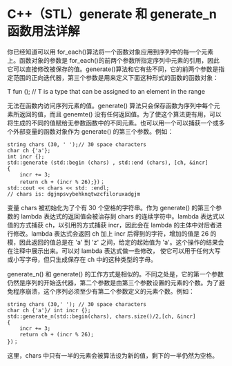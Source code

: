 # C++（STL）generate 和 generate_n 函数用法详解

你已经知道可以用 for_each()算法将一个函数对象应用到序列中的每一个元素上。函数对象的参数是 for_each()的前两个参数所指定序列中元素的引用，因此它可以直接修改被保存的值。generate()算法和它有些不同，它的前两个参数是指定范围的正向迭代器，第三个参数是用来定义下面这种形式的函数的函数对象：

T fun (); // T is a type that can be assigned to an element in the range

无法在函数内访问序列元素的值。generate() 算法只会保存函数为序列中每个元素所返回的值，而且 genemte() 没有任何返回值。为了使这个算法更有用，可以将生成的不同的值赋给无参数函数中的不同元素。也可以用一个可以捕获一个或多个外部变量的函数对象作为 generate() 的第三个参数。例如：

```
string chars (30, ' ');// 30 space characters
char ch {'a'};
int incr {};
std::generate (std::begin (chars) , std::end (chars), [ch, &incr]
{
    incr += 3;
    return ch + (incr % 26);})；
std::cout << chars << std: :endl;
// chars is: dgjmpsvybehknqtwzcfiloruxadgjm
```

变量 chars 被初始化为了个有 30 个空格的字符串。作为 generate() 的第三个参数的 lambda 表达式的返回值会被治存到 chars 的连续字符中。lambda 表达式以值的方式捕获 ch，以引用的方式捕获 incr，因此会在 lambda 的主体中对后者进行修改。lambda 表达式会返回 ch 加上 incr 后得到的字符，增加的值是 26 的模，因此返回的值总是在 'a' 到 'z' 之间，给定的起始值为 'a'。这个操作的结果会在注释中展示出来。可以对 lambda 表达式做一些修改， 使它可以用于任何大写或小写字母，但只生成保存在 ch 中的这种类型的字母。

generate_n() 和 generate() 的工作方式是相似的。不同之处是，它的第一个参数仍然是序列的开始迭代器，第二个参数是由第三个参数设置的元素的个数。为了避免程序崩溃，这个序列必须至少有第二个参数定义的元素个数。例如：

```
string chars (30,' '); // 30 space characters
char ch {'a'}/ int incr {};
std::generate_n(std::begin(chars), chars.size()/2,[ch, &incr]
{
    incr += 3;
    return ch + (incr % 26);
})；
```

这里，chars 中只有一半的元素会被算法设为新的值，剩下的一半仍然为空格。
